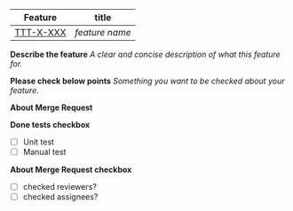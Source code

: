 | Feature           | title          |
| ----------------- | -------------- |
| [TTT-X-XXX](url) | _feature name_ |

**Describe the feature**
_A clear and concise description of what this feature for._

**Please check below points**
_Something you want to be checked about your feature._

**About Merge Request**

**Done tests checkbox**

- [ ] Unit test
- [ ] Manual test

**About Merge Request checkbox**

- [ ] checked reviewers?
- [ ] checked assignees?
